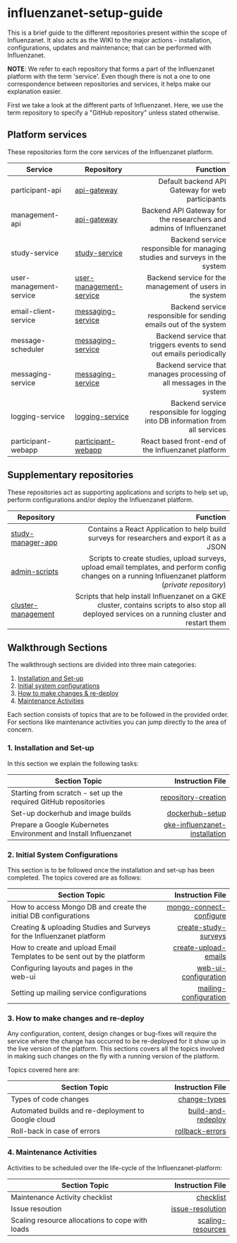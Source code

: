 # influenzanet-setup-guide

This is a brief guide to the different repositories present within the scope of Influenzanet. It also acts as the WIKI to the major actions - installation, configurations, updates and maintenance; that can be performed with Influenzanet.

**NOTE**: We refer to each repository that forms a part of the Influenzanet platform with the term 'service'. Even though there is not a one to one correspondence between repositories and services, it helps make our explanation easier.

First we take a look at the different parts of Influenzanet. Here, we use the term repository to specify a "GitHub repository" unless stated otherwise.

## Platform services

These repositories form the core services of the Influenzanet platform.

| Service        | Repository           | Function  |
| -------------- | -------------------- | ----------------:|
| participant-api      | [api-gateway](https://github.com/influenzanet/api-gateway) | Default backend API Gateway for web participants |
| management-api      | [api-gateway](https://github.com/influenzanet/api-gateway) | Backend API Gateway for the researchers and admins of Influenzanet |
| study-service      | [study-service](https://github.com/influenzanet/study-service) | Backend service responsible for managing studies and surveys in the system |
| user-management-service      | [user-management-service](https://github.com/influenzanet/user-management-service) | Backend service for the management of users in the system |
| email-client-service      | [messaging-service](https://github.com/influenzanet/messaging-service) | Backend service responsible for sending emails out of the system |
| message-scheduler      | [messaging-service](https://github.com/influenzanet/messaging-service) | Backend service that triggers events to send out emails periodically|
| messaging-service      | [messaging-service](https://github.com/influenzanet/messaging-service) | Backend service that manages processing of all messages in the system |
| logging-service      | [logging-service](https://github.com/influenzanet/logging-service) | Backend service responsible for logging into DB information from all services |
| participant-webapp      | [participant-webapp](https://github.com/influenzanet/participant-webapp)  | React based front-end of the Influenzanet platform |

## Supplementary repositories

These repositories act as supporting applications and scripts to help set up, perform configurations and/or deploy the Influenzanet platform.

| Repository           | Function  |
| -------------------- | ----------------:|
| [study-manager-app](https://github.com/influenzanet/study-manager-app) | Contains a React Application to help build surveys for researchers and export it as a JSON |
| [admin-scripts](https://github.com/influenzanet/admin-scripts) | Scripts to create studies, upload surveys, upload email templates, and perform config changes on a running Influenzanet platform (*private repository*) |
| [cluster-management](https://github.com/influenzanet/cluster-management) | Scripts that help install Influenzanet on a GKE cluster, contains scripts to also stop all deployed services on a running cluster and restart them |

## Walkthrough Sections

The walkthrough sections are divided into three main categories:

1. [Installation and Set-up](#1-installation-and-set-up)
2. [Initial system configurations](#2-initial-system-configurations)
3. [How to make changes & re-deploy](#3-how-to-make-changes-and-re-deploy)
4. [Maintenance Activities](#4-maintenance-activities)

Each section consists of topics that are to be followed in the provided order. For sections like maintenance activities you can jump directly to the area of concern.

### 1. Installation and Set-up

In this section we explain the following tasks:

| Section Topic        | Instruction File  |
| -------------- | ----------------:|
| Starting from scratch - set up the required GitHub repositories    | [repository-creation](installation/1-repository-creation.md) |
| Set-up dockerhub and image builds   | [dockerhub-setup](installation/2-dockerhub-setup.md) |
| Prepare a Google Kubernetes Environment and Install Influenzanet    | [gke-influenzanet-installation](installation/3-install-influenzanet-gke.md) |

### 2. Initial System Configurations

This section is to be followed once the installation and set-up has been completed. The topics covered are as follows:

| Section Topic        | Instruction File  |
| -------------- | ----------------:|
| How to access Mongo DB and create the initial DB configurations    | [mongo-connect-configure](system-configuration/1-mongodb-config.md) |
| Creating & uploading Studies and Surveys for the Influenzanet platform    | [create-study-surveys](system-configuration/2-create-study-surveys.md) |
| How to create and upload Email Templates to be sent out by the platform    | [create-upload-emails](system-configuration/3-email-setup.md) |
| Configuring layouts and pages in the web-ui| [web-ui-configuration](system-configuration/4-web-config.md) |
| Setting up mailing service configurations| [mailing-configuration](system-configuration/5-mailing-config.md) |

### 3. How to make changes and re-deploy

Any configuration, content, design changes or bug-fixes will require the service where the change has occurred to be re-deployed for it show up in the live version of the platform. This sections covers all the topics involved in making such changes on the fly with a running version of the platform.

Topics covered here are:

| Section Topic        | Instruction File  |
| -------------- | ----------------:|
| Types of code changes  | [change-types](redeploying-changes/1-change-types.md) |
| Automated builds and re-deployment to Google cloud   | [build-and-redeploy](redeploying-changes/2-build-and-redeploy.md) |
| Roll-back in case of errors     | [rollback-errors](redeploying-changes/3-rollback-errors.md) |

### 4. Maintenance Activities

Activities to be scheduled over the life-cycle of the Influenzanet-platform:

| Section Topic        | Instruction File  |
| -------------- | ----------------:|
| Maintenance Activity checklist | [checklist](maintenance/1-checklist.md) |
| Issue resoution | [issue-resolution](maintenance/2-issue-resolution.md) |
| Scaling resource allocations to cope with loads | [scaling-resources](maintenance/3-resource-scaling.md) |
